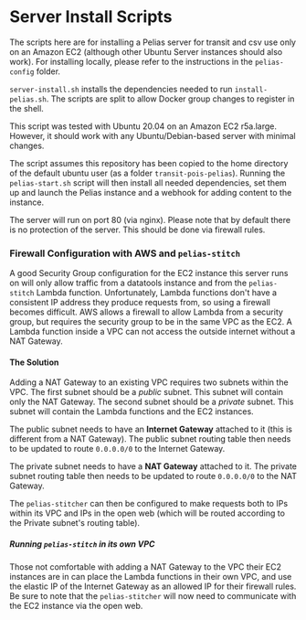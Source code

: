 # Server Install Scripts

The scripts here are for installing a Pelias server for transit and csv use only on an Amazon EC2 (although other Ubuntu Server instances should also work). For installing locally, please refer to the instructions in the `pelias-config` folder.

`server-install.sh` installs the dependencies needed to run `install-pelias.sh`. The scripts are split to allow Docker group changes to register in the shell.

This script was tested with Ubuntu 20.04 on an Amazon EC2 r5a.large. However, it should work with any Ubuntu/Debian-based server with minimal changes.

The script assumes this repository has been copied to the home directory of the default ubuntu user (as a folder `transit-pois-pelias`). Running the `pelias-start.sh` script will then install all needed dependencies, set them up and launch the Pelias instance and a webhook for adding content to the instance.

The server will run on port 80 (via nginx). Please note that by default there is no protection of the server. This should be done via firewall rules.


### Firewall Configuration with AWS and `pelias-stitch`
A good Security Group configuration for the EC2 instance this server runs on will only allow traffic from a datatools instance and from the `pelias-stitch` Lambda function. Unfortunately, Lambda functions don't have a consistent IP address they produce requests from, so using a firewall becomes difficult. AWS allows a firewall to allow Lambda from a security group, but requires the security group to be in the same VPC as the EC2. A Lambda function inside a VPC can not access the outside internet without a NAT Gateway.

#### The Solution
Adding a NAT Gateway to an existing VPC requires two subnets within the VPC. The first subnet should be a _public_ subnet. This subnet will contain only the NAT Gateway. The second subnet should be a _private_ subnet. This subnet will contain the Lambda functions and the EC2 instances. 

The public subnet needs to have an **Internet Gateway** attached to it (this is different from a NAT Gateway). The public subnet routing table then needs to be updated to route `0.0.0.0/0` to the Internet Gateway. 

The private subnet needs to have a **NAT Gateway** attached to it. The private subnet routing table then needs to be updated to route `0.0.0.0/0` to the NAT Gateway. 

The `pelias-stitcher` can then be configured to make requests both to IPs within its VPC and IPs in the open web (which will be routed according to the Private subnet's routing table).

##### Running `pelias-stitch` in its own VPC

Those not comfortable with adding a NAT Gateway to the VPC their EC2 instances are in can place the Lambda functions in their own VPC, and use the elastic IP of the Internet Gateway as an allowed IP for their firewall rules. Be sure to note that the `pelias-stitcher` will now need to communicate with the EC2 instance via the open web.